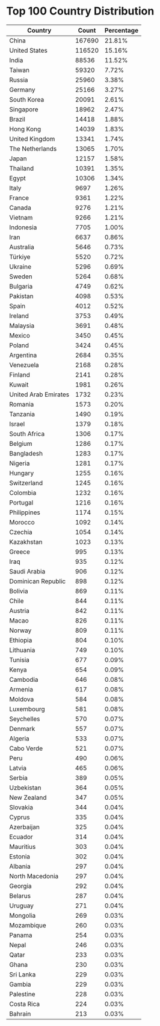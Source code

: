 # Top 100 Country Distribution
| Country | Count | Percentage |
|----|----|----|
| China | 167690 | 21.81% |
| United States | 116520 | 15.16% |
| India | 88536 | 11.52% |
| Taiwan | 59320 | 7.72% |
| Russia | 25960 | 3.38% |
| Germany | 25166 | 3.27% |
| South Korea | 20091 | 2.61% |
| Singapore | 18962 | 2.47% |
| Brazil | 14418 | 1.88% |
| Hong Kong | 14039 | 1.83% |
| United Kingdom | 13341 | 1.74% |
| The Netherlands | 13065 | 1.70% |
| Japan | 12157 | 1.58% |
| Thailand | 10391 | 1.35% |
| Egypt | 10306 | 1.34% |
| Italy | 9697 | 1.26% |
| France | 9361 | 1.22% |
| Canada | 9276 | 1.21% |
| Vietnam | 9266 | 1.21% |
| Indonesia | 7705 | 1.00% |
| Iran | 6637 | 0.86% |
| Australia | 5646 | 0.73% |
| Türkiye | 5520 | 0.72% |
| Ukraine | 5296 | 0.69% |
| Sweden | 5264 | 0.68% |
| Bulgaria | 4749 | 0.62% |
| Pakistan | 4098 | 0.53% |
| Spain | 4012 | 0.52% |
| Ireland | 3753 | 0.49% |
| Malaysia | 3691 | 0.48% |
| Mexico | 3450 | 0.45% |
| Poland | 3424 | 0.45% |
| Argentina | 2684 | 0.35% |
| Venezuela | 2168 | 0.28% |
| Finland | 2141 | 0.28% |
| Kuwait | 1981 | 0.26% |
| United Arab Emirates | 1732 | 0.23% |
| Romania | 1573 | 0.20% |
| Tanzania | 1490 | 0.19% |
| Israel | 1379 | 0.18% |
| South Africa | 1306 | 0.17% |
| Belgium | 1286 | 0.17% |
| Bangladesh | 1283 | 0.17% |
| Nigeria | 1281 | 0.17% |
| Hungary | 1255 | 0.16% |
| Switzerland | 1245 | 0.16% |
| Colombia | 1232 | 0.16% |
| Portugal | 1216 | 0.16% |
| Philippines | 1174 | 0.15% |
| Morocco | 1092 | 0.14% |
| Czechia | 1054 | 0.14% |
| Kazakhstan | 1023 | 0.13% |
| Greece | 995 | 0.13% |
| Iraq | 935 | 0.12% |
| Saudi Arabia | 906 | 0.12% |
| Dominican Republic | 898 | 0.12% |
| Bolivia | 869 | 0.11% |
| Chile | 844 | 0.11% |
| Austria | 842 | 0.11% |
| Macao | 826 | 0.11% |
| Norway | 809 | 0.11% |
| Ethiopia | 804 | 0.10% |
| Lithuania | 749 | 0.10% |
| Tunisia | 677 | 0.09% |
| Kenya | 654 | 0.09% |
| Cambodia | 646 | 0.08% |
| Armenia | 617 | 0.08% |
| Moldova | 584 | 0.08% |
| Luxembourg | 581 | 0.08% |
| Seychelles | 570 | 0.07% |
| Denmark | 557 | 0.07% |
| Algeria | 533 | 0.07% |
| Cabo Verde | 521 | 0.07% |
| Peru | 490 | 0.06% |
| Latvia | 465 | 0.06% |
| Serbia | 389 | 0.05% |
| Uzbekistan | 364 | 0.05% |
| New Zealand | 347 | 0.05% |
| Slovakia | 344 | 0.04% |
| Cyprus | 335 | 0.04% |
| Azerbaijan | 325 | 0.04% |
| Ecuador | 314 | 0.04% |
| Mauritius | 303 | 0.04% |
| Estonia | 302 | 0.04% |
| Albania | 297 | 0.04% |
| North Macedonia | 297 | 0.04% |
| Georgia | 292 | 0.04% |
| Belarus | 287 | 0.04% |
| Uruguay | 271 | 0.04% |
| Mongolia | 269 | 0.03% |
| Mozambique | 260 | 0.03% |
| Panama | 254 | 0.03% |
| Nepal | 246 | 0.03% |
| Qatar | 233 | 0.03% |
| Ghana | 230 | 0.03% |
| Sri Lanka | 229 | 0.03% |
| Gambia | 229 | 0.03% |
| Palestine | 228 | 0.03% |
| Costa Rica | 224 | 0.03% |
| Bahrain | 213 | 0.03% |
